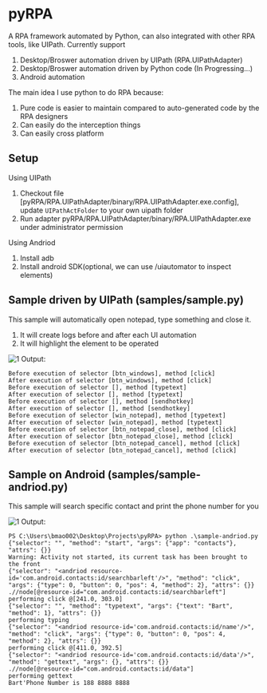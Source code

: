 # pyRPA
A RPA framework automated by Python, can also integrated with other RPA tools, like UIPath. Currently support
1. Desktop/Broswer automation driven by UIPath (RPA.UIPathAdapter)
2. Desktop/Broswer automation driven by Python code (In Progressing...)
3. Android automation

The main idea I use python to do RPA because:
1. Pure code is easier to maintain compared to auto-generated code by the RPA designers
2. Can easily do the interception things
3. Can easily cross platform

## Setup
Using UIPath
1. Checkout file [pyRPA/RPA.UIPathAdapter/binary/RPA.UIPathAdapter.exe.config], update `UIPathActFolder` to your own uipath folder
2. Run adapter pyRPA/RPA.UIPathAdapter/binary/RPA.UIPathAdapter.exe under administrator permission 

Using Andriod
1. Install adb
2. Install android SDK(optional, we can use <android sdk>/uiautomator to inspect elements)

## Sample driven by UIPath (samples/sample.py)

This sample will automatically open notepad, type something and close it. 
1. It will create logs before and after each UI automation
2. It will highlight the element to be operated

![1](https://user-images.githubusercontent.com/4489728/51222515-0bba3280-1979-11e9-9a9d-d77e718f1d1a.gif)
Output:
```code
Before execution of selector [btn_windows], method [click]
After execution of selector [btn_windows], method [click]
Before execution of selector [], method [typetext]
After execution of selector [], method [typetext]
Before execution of selector [], method [sendhotkey]
After execution of selector [], method [sendhotkey]
Before execution of selector [win_notepad], method [typetext]
After execution of selector [win_notepad], method [typetext]
Before execution of selector [btn_notepad_close], method [click]
After execution of selector [btn_notepad_close], method [click]
Before execution of selector [btn_notepad_cancel], method [click]
After execution of selector [btn_notepad_cancel], method [click]
```

## Sample on Android (samples/sample-andriod.py)
This sample will search specific contact and print the phone number for you

![1](https://user-images.githubusercontent.com/4489728/51382853-d701d300-1b52-11e9-8d34-b3d82716dc8f.gif)
Output:
```code
PS C:\Users\bmao002\Desktop\Projects\pyRPA> python .\sample-andriod.py
{"selector": "", "method": "start", "args": {"app": "contacts"}, "attrs": {}}
Warning: Activity not started, its current task has been brought to the front
{"selector": "<andriod resource-id='com.android.contacts:id/searchbarleft'/>", "method": "click", "args": {"type": 0, "button": 0, "pos": 4, "method": 2}, "attrs": {}}
.//node[@resource-id="com.android.contacts:id/searchbarleft"]
performing click @[241.0, 303.0]
{"selector": "", "method": "typetext", "args": {"text": "Bart", "method": 1}, "attrs": {}}
performing typing
{"selector": "<andriod resource-id='com.android.contacts:id/name'/>", "method": "click", "args": {"type": 0, "button": 0, "pos": 4, "method": 2}, "attrs": {}}
performing click @[411.0, 392.5]
{"selector": "<andriod resource-id='com.android.contacts:id/data'/>", "method": "gettext", "args": {}, "attrs": {}}
.//node[@resource-id="com.android.contacts:id/data"]
performing gettext
Bart'Phone Number is 188 8888 8888
```

